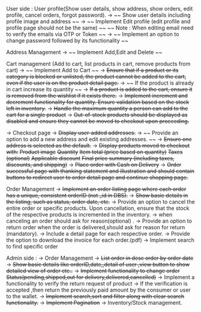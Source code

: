 User side : 
User profile(Show user details, show address, show orders, edit profile, cancel orders, forgot password).
-> ~~ Show user details including profile image and address ~~
-> ~~ Implement Edit profile (edit profile and profile page should not be the same) ~~
~~ Note : When editing email need to verify the emails via OTP or Token ~~ 
-> ~~ Implement an option to change password followed by its functionality ~~
 
Address Management 
-> ~~ Implement Add,Edit and Delete ~~

Cart management (Add to cart, list products in cart, remove products from cart)
-> ~~ Implement Add to Cart ~~
-> ~~Ensure that if a product or its category is blocked or unlisted, the product cannot be added to the cart, even if the user is on the product detail page.~~
-> ~~ If the product is already in cart increase its quantity ~~
-> ~~If a product is added to the cart, ensure it is removed from the wishlist if it exists there.~~
-> ~~Implement increment and decrement functionality for quantity. Ensure validation based on the stock left in inventory.~~
-> ~~Handle the maximum quantity a person can add to the cart for a single product~~
-> ~~Out-of-stock products should be displayed as disabled and ensure they cannot be moved to checkout upon proceeding.~~

-> Checkout page
-> ~~Display user-added addresses.~~
-> ~~ Provide an option to add a new address and edit existing addresses. ~~
-> ~~Ensure one address is selected as the default.~~
-> ~~Display products moved to checkout with:~~
    ~~Product image~~
    ~~Quantity~~
    ~~Item total (price based on quantity)~~
    ~~Taxes (optional)~~
    ~~Applicable discount~~
    ~~Final price summary (including taxes, discounts, and shipping)~~
-> ~~Place order with Cash on Delivery~~
-> ~~Order successful page with thanking statement and illustration and should contain buttons to redirect user to order detail page and continue shopping page.~~

Order Management 
-> ~~Implement an order listing page where each order has a unique, consistent orderID (not _id in DBS).~~
-> ~~Show basic details in the listing, such as status, order date, etc.~~
-> Provide an option to cancel the entire order or specific products. Upon cancellation, ensure that the stock of the respective products is incremented in the inventory.
-> when canceling an order should ask for reason(optional) .
-> Provide an option to return order when the order is delivered,should ask for reason for return (mandatory).
-> Include a detail page for each respective order.
-> Provide the option to download the invoice for each order.(pdf)
-> Implement search to find specific order

Admin side : 
-> Order Management
-> ~~List order in desc order by order date~~
-> ~~Show basic details like  orderID,date,,detail of user ,view button to show detailed view of order etc..~~
-> ~~Implement functionality to change order Status(pending,shipped,out for delivery,delivered,cancelled)~~
-> Implement a functionality to verify the  return request of product
-> If the verification is accepted ,then return the previously paid amount by the consumer or user to the wallet.
-> ~~Implement search,sort and filter along with clear search functionality.~~
-> ~~Implement Pagination~~
-> Inventory/Stock management.
